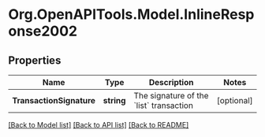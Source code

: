 
# Org.OpenAPITools.Model.InlineResponse2002

## Properties

Name | Type | Description | Notes
------------ | ------------- | ------------- | -------------
**TransactionSignature** | **string** | The signature of the &#x60;list&#x60; transaction  | [optional] 

[[Back to Model list]](../README.md#documentation-for-models)
[[Back to API list]](../README.md#documentation-for-api-endpoints)
[[Back to README]](../README.md)

